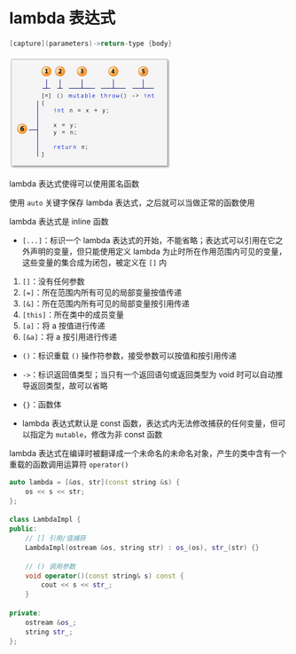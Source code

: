 # lambda 表达式

```cpp
[capture](parameters)->return-type {body}
```
![](../../../Picture/Languages/cpp/stl/lambda/01.png)

lambda 表达式使得可以使用匿名函数

使用 `auto` 关键字保存 lambda 表达式，之后就可以当做正常的函数使用

lambda 表达式是 inline 函数

- `[...]`：标识一个 lambda 表达式的开始，不能省略；表达式可以引用在它之外声明的变量，但只能使用定义 lambda 为止时所在作用范围内可见的变量，这些变量的集合成为闭包，被定义在 `[]` 内
1. `[]`：没有任何参数
2. `[=]`：所在范围内所有可见的局部变量按值传递
3. `[&]`：所在范围内所有可见的局部变量按引用传递
4. `[this]`：所在类中的成员变量
5. `[a]`：将 a 按值进行传递
6. `[&a]`：将 a 按引用进行传递

- `()`：标识重载 `()` 操作符参数，接受参数可以按值和按引用传递

- `->`：标识返回值类型；当只有一个返回语句或返回类型为 void 时可以自动推导返回类型，故可以省略

- `{}`：函数体

- lambda 表达式默认是 const 函数，表达式内无法修改捕获的任何变量，但可以指定为 `mutable`，修改为非 const 函数

lambda 表达式在编译时被翻译成一个未命名的未命名对象，产生的类中含有一个重载的函数调用运算符 `operator()`

```cpp
auto lambda = [&os, str](const string &s) {
    os << s << str;
};

class LambdaImpl {
public:
    // [] 引用/值捕获
    LambdaImpl(ostream &os, string str) : os_(os), str_(str) {}

    // () 调用参数
    void operator()(const string& s) const {
        cout << s << str_;
    }

private:
    ostream &os_;
    string str_;
};
```